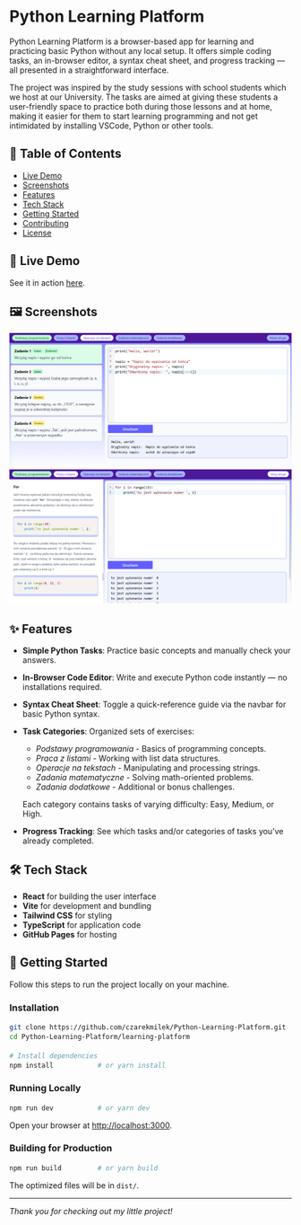 # Python Learning Platform

Python Learning Platform is a browser-based app for learning and practicing basic Python without any local setup. It offers simple coding tasks, an in-browser editor, a syntax cheat sheet, and progress tracking — all presented in a straightforward interface.

The project was inspired by the study sessions with school students which we host at our University. The tasks are aimed at giving these students a user-friendly space to practice both during those lessons and at home, making it easier for them to start learning programming and not get intimidated by installing VSCode, Python or other tools.

## 🚀 Table of Contents

- [Live Demo](#live-demo)
- [Screenshots](#screenshots)
- [Features](#features)
- [Tech Stack](#tech-stack)
- [Getting Started](#getting-started)
- [Contributing](#contributing)
- [License](#license)

## 🔗 Live Demo

See it in action [here](https://czarekmilek.github.io/Python-Learning-Platform).

## 🖼️ Screenshots
![Tasks view](images\tasks-view.png)
![Script overview](images\script-overview.png)

## ✨ Features

- **Simple Python Tasks**:
  Practice basic concepts and manually check your answers.

- **In-Browser Code Editor**:
  Write and execute Python code instantly — no installations required.

- **Syntax Cheat Sheet**:
  Toggle a quick-reference guide via the navbar for basic Python syntax.

- **Task Categories**:
  Organized sets of exercises:

  - _Podstawy programowania_ - Basics of programming concepts.
  - _Praca z listami_ - Working with list data structures.
  - _Operacje na tekstach_ - Manipulating and processing strings.
  - _Zadania matematyczne_ - Solving math-oriented problems.
  - _Zadania dodatkowe_ - Additional or bonus challenges.

  Each category contains tasks of varying difficulty: Easy, Medium, or High.

- **Progress Tracking**:
  See which tasks and/or categories of tasks you’ve already completed.

## 🛠️ Tech Stack

- **React** for building the user interface
- **Vite** for development and bundling
- **Tailwind CSS** for styling
- **TypeScript** for application code
- **GitHub Pages** for hosting

## 🏁 Getting Started

Follow this steps to run the project locally on your machine.

### Installation

```bash
git clone https://github.com/czarekmilek/Python-Learning-Platform.git
cd Python-Learning-Platform/learning-platform

# Install dependencies
npm install           # or yarn install
```

### Running Locally

```bash
npm run dev           # or yarn dev
```

Open your browser at [http://localhost:3000](http://localhost:3000).

### Building for Production

```bash
npm run build         # or yarn build
```

The optimized files will be in `dist/`.

---

*Thank you for checking out my little project!*
